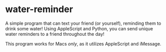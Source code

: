 # water-reminder

A simple program that can text your friend (or yourself), reminding them to drink some water! Using AppleScript and Python, you can send unique water reminders to a friend throughout the day! 

This program works for Macs *only*, as it utilizes AppleScript and iMessage.

